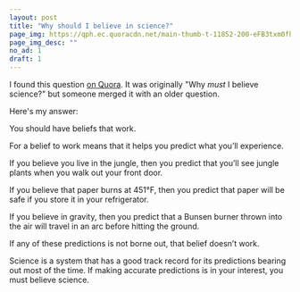 ```yaml
---
layout: post
title: "Why should I believe in science?"
page_img: https://qph.ec.quoracdn.net/main-thumb-t-11852-200-eFB3txm0fhX0tDf3nHX4scPy2sxbPbqH.jpeg
page_img_desc: ""
no_ad: 1
draft: 1
---
```


I found this question <a href="https://www.quora.com/Why-should-I-believe-in-science/">on Quora</a>. It was originally "Why <i>must</i> I believe science?" but someone merged it with an older question.

Here's my answer:

You should have beliefs that work.

For a belief to work means that it helps you predict what you’ll experience.

If you believe you live in the jungle, then you predict that you’ll see jungle plants when you walk out your front door.

If you believe that paper burns at 451°F, then you predict that paper will be safe if you store it in your refrigerator.

If you believe in gravity, then you predict that a Bunsen burner thrown into the air will travel in an arc before hitting the ground.

If any of these predictions is not borne out, that belief doesn’t work.

Science is a system that has a good track record for its predictions bearing out most of the time. If making accurate predictions is in your interest, you must believe science.
